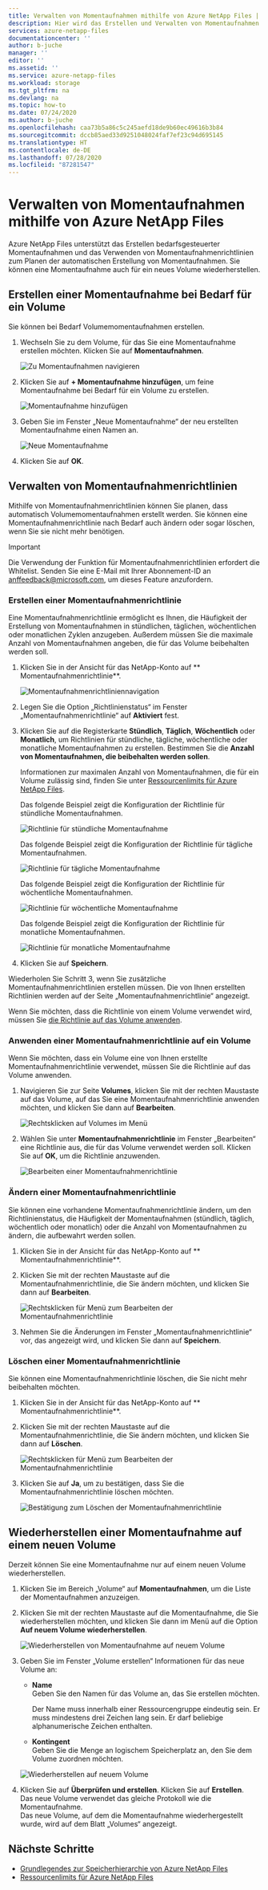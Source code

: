 ```yaml
---
title: Verwalten von Momentaufnahmen mithilfe von Azure NetApp Files | Microsoft-Dokumentation
description: Hier wird das Erstellen und Verwalten von Momentaufnahmen mithilfe von Azure NetApp Files beschrieben.
services: azure-netapp-files
documentationcenter: ''
author: b-juche
manager: ''
editor: ''
ms.assetid: ''
ms.service: azure-netapp-files
ms.workload: storage
ms.tgt_pltfrm: na
ms.devlang: na
ms.topic: how-to
ms.date: 07/24/2020
ms.author: b-juche
ms.openlocfilehash: caa73b5a86c5c245aefd18de9b60ec49616b3b84
ms.sourcegitcommit: dccb85aed33d9251048024faf7ef23c94d695145
ms.translationtype: HT
ms.contentlocale: de-DE
ms.lasthandoff: 07/28/2020
ms.locfileid: "87281547"
---
```

# <a name="manage-snapshots-by-using-azure-netapp-files"></a>Verwalten von Momentaufnahmen mithilfe von Azure NetApp Files

Azure NetApp Files unterstützt das Erstellen bedarfsgesteuerter Momentaufnahmen und das Verwenden von Momentaufnahmenrichtlinien zum Planen der automatischen Erstellung von Momentaufnahmen.  Sie können eine Momentaufnahme auch für ein neues Volume wiederherstellen.  

## <a name="create-an-on-demand-snapshot-for-a-volume"></a>Erstellen einer Momentaufnahme bei Bedarf für ein Volume

Sie können bei Bedarf Volumemomentaufnahmen erstellen. 

1.  Wechseln Sie zu dem Volume, für das Sie eine Momentaufnahme erstellen möchten. Klicken Sie auf **Momentaufnahmen**.

    ![Zu Momentaufnahmen navigieren](../media/azure-netapp-files/azure-netapp-files-navigate-to-snapshots.png)

2.  Klicken Sie auf **+ Momentaufnahme hinzufügen**, um feine Momentaufnahme bei Bedarf für ein Volume zu erstellen.

    ![Momentaufnahme hinzufügen](../media/azure-netapp-files/azure-netapp-files-add-snapshot.png)

3.  Geben Sie im Fenster „Neue Momentaufnahme“ der neu erstellten Momentaufnahme einen Namen an.   

    ![Neue Momentaufnahme](../media/azure-netapp-files/azure-netapp-files-new-snapshot.png)

4. Klicken Sie auf **OK**. 

## <a name="manage-snapshot-policies"></a>Verwalten von Momentaufnahmenrichtlinien

Mithilfe von Momentaufnahmenrichtlinien können Sie planen, dass automatisch Volumemomentaufnahmen erstellt werden. Sie können eine Momentaufnahmenrichtlinie nach Bedarf auch ändern oder sogar löschen, wenn Sie sie nicht mehr benötigen.  

> [!IMPORTANT] 
> Die Verwendung der Funktion für Momentaufnahmenrichtlinien erfordert die Whitelist. Senden Sie eine E-Mail mit Ihrer Abonnement-ID an anffeedback@microsoft.com, um dieses Feature anzufordern.

### <a name="create-a-snapshot-policy"></a>Erstellen einer Momentaufnahmenrichtlinie 

Eine Momentaufnahmenrichtlinie ermöglicht es Ihnen, die Häufigkeit der Erstellung von Momentaufnahmen in stündlichen, täglichen, wöchentlichen oder monatlichen Zyklen anzugeben. Außerdem müssen Sie die maximale Anzahl von Momentaufnahmen angeben, die für das Volume beibehalten werden soll.  

1.  Klicken Sie in der Ansicht für das NetApp-Konto auf **	Momentaufnahmenrichtlinie**.

    ![Momentaufnahmenrichtliniennavigation](../media/azure-netapp-files/snapshot-policy-navigation.png)

2.  Legen Sie die Option „Richtlinienstatus“ im Fenster „Momentaufnahmenrichtlinie“ auf **Aktiviert** fest. 

3.  Klicken Sie auf die Registerkarte **Stündlich**, **Täglich**, **Wöchentlich** oder **Monatlich**, um Richtlinien für stündliche, tägliche, wöchentliche oder monatliche Momentaufnahmen zu erstellen. Bestimmen Sie die **Anzahl von Momentaufnahmen, die beibehalten werden sollen**.  

    Informationen zur maximalen Anzahl von Momentaufnahmen, die für ein Volume zulässig sind, finden Sie unter [Ressourcenlimits für Azure NetApp Files](azure-netapp-files-resource-limits.md). 

    Das folgende Beispiel zeigt die Konfiguration der Richtlinie für stündliche Momentaufnahmen. 

    ![Richtlinie für stündliche Momentaufnahme](../media/azure-netapp-files/snapshot-policy-hourly.png)

    Das folgende Beispiel zeigt die Konfiguration der Richtlinie für tägliche Momentaufnahmen.

    ![Richtlinie für tägliche Momentaufnahme](../media/azure-netapp-files/snapshot-policy-daily.png)

    Das folgende Beispiel zeigt die Konfiguration der Richtlinie für wöchentliche Momentaufnahmen.

    ![Richtlinie für wöchentliche Momentaufnahme](../media/azure-netapp-files/snapshot-policy-weekly.png)

    Das folgende Beispiel zeigt die Konfiguration der Richtlinie für monatliche Momentaufnahmen.

    ![Richtlinie für monatliche Momentaufnahme](../media/azure-netapp-files/snapshot-policy-monthly.png) 

4.  Klicken Sie auf **Speichern**.  

Wiederholen Sie Schritt 3, wenn Sie zusätzliche Momentaufnahmenrichtlinien erstellen müssen.
Die von Ihnen erstellten Richtlinien werden auf der Seite „Momentaufnahmenrichtlinie“ angezeigt.

Wenn Sie möchten, dass die Richtlinie von einem Volume verwendet wird, müssen Sie [die Richtlinie auf das Volume anwenden](azure-netapp-files-manage-snapshots.md#apply-a-snapshot-policy-to-a-volume). 

### <a name="apply-a-snapshot-policy-to-a-volume"></a>Anwenden einer Momentaufnahmenrichtlinie auf ein Volume

Wenn Sie möchten, dass ein Volume eine von Ihnen erstellte Momentaufnahmenrichtlinie verwendet, müssen Sie die Richtlinie auf das Volume anwenden. 

1.  Navigieren Sie zur Seite **Volumes**, klicken Sie mit der rechten Maustaste auf das Volume, auf das Sie eine Momentaufnahmenrichtlinie anwenden möchten, und klicken Sie dann auf **Bearbeiten**.

    ![Rechtsklicken auf Volumes im Menü](../media/azure-netapp-files/volume-right-cick-menu.png) 

2.  Wählen Sie unter **Momentaufnahmenrichtlinie** im Fenster „Bearbeiten“ eine Richtlinie aus, die für das Volume verwendet werden soll.  Klicken Sie auf **OK**, um die Richtlinie anzuwenden.  

    ![Bearbeiten einer Momentaufnahmenrichtlinie](../media/azure-netapp-files/snapshot-policy-edit.png) 

### <a name="modify-a-snapshot-policy"></a>Ändern einer Momentaufnahmenrichtlinie 

Sie können eine vorhandene Momentaufnahmenrichtlinie ändern, um den Richtlinienstatus, die Häufigkeit der Momentaufnahmen (stündlich, täglich, wöchentlich oder monatlich) oder die Anzahl von Momentaufnahmen zu ändern, die aufbewahrt werden sollen.  
 
1.  Klicken Sie in der Ansicht für das NetApp-Konto auf **	Momentaufnahmenrichtlinie**.

2.  Klicken Sie mit der rechten Maustaste auf die Momentaufnahmenrichtlinie, die Sie ändern möchten, und klicken Sie dann auf **Bearbeiten**.

    ![Rechtsklicken für Menü zum Bearbeiten der Momentaufnahmenrichtlinie](../media/azure-netapp-files/snapshot-policy-right-click-menu.png) 

3.  Nehmen Sie die Änderungen im Fenster „Momentaufnahmenrichtlinie“ vor, das angezeigt wird, und klicken Sie dann auf **Speichern**. 

### <a name="delete-a-snapshot-policy"></a>Löschen einer Momentaufnahmenrichtlinie 

Sie können eine Momentaufnahmenrichtlinie löschen, die Sie nicht mehr beibehalten möchten.   

1.  Klicken Sie in der Ansicht für das NetApp-Konto auf **	Momentaufnahmenrichtlinie**.

2.  Klicken Sie mit der rechten Maustaste auf die Momentaufnahmenrichtlinie, die Sie ändern möchten, und klicken Sie dann auf **Löschen**.

    ![Rechtsklicken für Menü zum Bearbeiten der Momentaufnahmenrichtlinie](../media/azure-netapp-files/snapshot-policy-right-click-menu.png) 

3.  Klicken Sie auf **Ja**, um zu bestätigen, dass Sie die Momentaufnahmenrichtlinie löschen möchten.   

    ![Bestätigung zum Löschen der Momentaufnahmenrichtlinie](../media/azure-netapp-files/snapshot-policy-delete-confirm.png) 

## <a name="restore-a-snapshot-to-a-new-volume"></a>Wiederherstellen einer Momentaufnahme auf einem neuen Volume

Derzeit können Sie eine Momentaufnahme nur auf einem neuen Volume wiederherstellen. 
1. Klicken Sie im Bereich „Volume“ auf **Momentaufnahmen**, um die Liste der Momentaufnahmen anzuzeigen. 
2. Klicken Sie mit der rechten Maustaste auf die Momentaufnahme, die Sie wiederherstellen möchten, und klicken Sie dann im Menü auf die Option **Auf neuem Volume wiederherstellen**.  

    ![Wiederherstellen von Momentaufnahme auf neuem Volume](../media/azure-netapp-files/azure-netapp-files-snapshot-restore-to-new-volume.png)

3. Geben Sie im Fenster „Volume erstellen“ Informationen für das neue Volume an:  
    * **Name**   
        Geben Sie den Namen für das Volume an, das Sie erstellen möchten.  
        
        Der Name muss innerhalb einer Ressourcengruppe eindeutig sein. Er muss mindestens drei Zeichen lang sein.  Er darf beliebige alphanumerische Zeichen enthalten.

    * **Kontingent**  
        Geben Sie die Menge an logischem Speicherplatz an, den Sie dem Volume zuordnen möchten.  

    ![Wiederherstellen auf neuem Volume](../media/azure-netapp-files/snapshot-restore-new-volume.png) 

4. Klicken Sie auf **Überprüfen und erstellen**.  Klicken Sie auf **Erstellen**.   
    Das neue Volume verwendet das gleiche Protokoll wie die Momentaufnahme.   
    Das neue Volume, auf dem die Momentaufnahme wiederhergestellt wurde, wird auf dem Blatt „Volumes“ angezeigt.

## <a name="next-steps"></a>Nächste Schritte

* [Grundlegendes zur Speicherhierarchie von Azure NetApp Files](azure-netapp-files-understand-storage-hierarchy.md)
* [Ressourcenlimits für Azure NetApp Files](azure-netapp-files-resource-limits.md)
